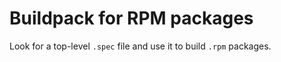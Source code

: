 # Buildpack for RPM packages

Look for a top-level `.spec` file and use it to build `.rpm` packages.

